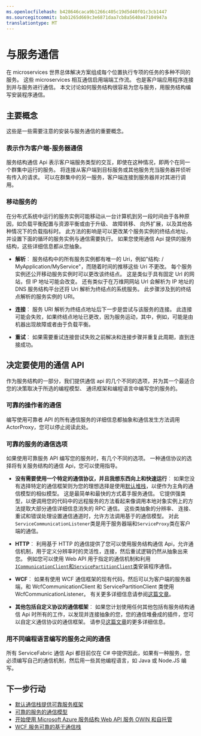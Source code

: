 ```yaml
---
ms.openlocfilehash: b428646caca9b1266c405c19d5d40f01c3cb1447
ms.sourcegitcommit: bab1265d669c3e6871daa7cb8a5640a47104947a
translationtype: MT
---
```

<properties
   pageTitle="Microsoft Azure 服务结构如何与服务进行通信"
   description="本文介绍了如何将连接到并与服务结构的应用程序中的服务进行通信。"
   services="service-fabric"
   documentationCenter=".net"
   authors="kunaldsingh"
   manager="timlt"
   editor=""/>

<tags
   ms.service="service-fabric"
   ms.devlang="dotnet"
   ms.topic="article"
   ms.tgt_pltfrm="NA"
   ms.workload="NA"
   ms.date="08/21/2015"
   ms.author="kunalds"/>


# 与服务通信
在 microservices 世界总体解决方案组成每个位置执行专项的任务的多种不同的服务。 这些 microservices 相互通信启用端端工作流。 也是客户端应用程序连接到并与服务进行通信。 本文讨论如何服务结构很容易为您与服务，用服务结构编写安装程序通信。

## 主要概念
这些是一些需要注意的安装与服务通信的重要概念。
### 表示作为客户端-服务器通信
服务结构通信 Api 表示客户端服务类型的交互，即使在这种情况，即两个在同一个群集中运行的服务。 将连接从客户端到目标服务或其他服务充当服务器并侦听有传入的请求。 可以在群集中的另一服务，客户端连接到服务器并对其进行调用。
### 移动服务的
在分布式系统中运行的服务实例可能移动从一台计算机到另一段时间由于各种原因，如负载平衡配置与资源平衡或由于升级、 故障转移、 向外扩展，以及其他各种情况下的负载指标时。 此方法的影响是可以更改某个服务实例的终结点地址，并设置下面的循环的服务实例与通信需要执行。 如果您使用通信 Api 提供的服务结构，这些详细信息都从您抽象。

* **解析**︰ 服务结构中的所有服务实例都有唯一的 Uri，例如"结构: / MyApplication/MyService"，而随着时间的推移这些 Uri 不更改。 每个服务实例还公开移动服务实例时可以更改该终结点。 这是类似于具有固定 Url 的网站，但 IP 地址可能会改变。 还有类似于在万维网网站 Url 会解析为 IP 地址的 DNS 服务结构平台还将 Uri 解析为终结点的系统服务。 此步骤涉及到的终结点解析的服务实例的 URI。

* **连接**︰ 服务 URI 解析为终结点地址后下一步是尝试与该服务的连接。 此连接可能会失败，如果终结点地址已更改，因为服务运动，其中，例如，可能是由机器出现故障或者由于负载平衡。

* **重试**︰ 如果需要重试连接尝试失败之前解决和连接步骤并重复此周期，直到连接成功。

## 决定要使用的通信 API
作为服务结构的一部分，我们提供通信 api 的几个不同的选项，并为其一个最适合您的决策取决于所选的编程模型、 通讯框架和编程语言中编写您的服务的。
### 可靠的操作者的通信
编写使用可靠者 API 的所有通信服务的详细信息都抽象和通信发生方法调用 ActorProxy，您可以停止阅读此处。

### 可靠的服务的通信选项
如果使用可靠服务 API 编写您的服务时，有几个不同的选项。 一种通信协议的选择将有关服务结构的通信 Api，您可以使用指导。

* **没有需要使用一个特定的通信协议，并且我想东西向上和快速运行**︰ 如果您没有选择特定的通信框架则为您的理想选择是使用[默认堆栈](service-fabric-reliable-services-communication-default.md)，以便作为主角的通信模型的相似模型。 这是最简单和最快的方式着手服务通信。 它提供强类型，以便调用您的代码中的远程服务的方法看起来像调用本地对象实例上的方法提取大部分通信详细信息消失的 RPC 通信。 这些类抽象的分辨率、 连接、 重试和错误处理设置通信通道时，允许方法调用基于的通信模型。 对此`ServiceCommunicationListener`类是用于服务器端和`ServiceProxy`类在客户端的通信。

* **HTTP**︰ 利用基于 HTTP 的通信提供了您可以使用服务结构通信 Api，允许通信机制，用于定义分辨率时的灵活性，连接，然后重试逻辑仍然从抽象出来您。 例如您可以使用 Web API 用于指定的通信机制和利用[`ICommunicationClient`和`ServicePartitionClient`类](service-fabric-reliable-services-communication.md)安装程序通信。
* **WCF**︰ 如果有使用 WCF 通信框架的现有代码，然后可以为客户端的服务器端，和 WcfCommunicationClient 和 ServicePartitionClient 类使用 WcfCommunicationListener。 有关更多详细信息请参阅[这篇文章](service-fabric-reliable-services-communication-wcf.md)。

* **其他包括自定义协议的通信框架**︰ 如果您计划使用任何其他包括有服务结构通信 Api 时所有的工作，以发现并连接抽象的您，您的通信堆叠成的插件，您可以自定义通信协议的通信框架。 请参见[这篇文章](service-fabric-reliable-services-communication.md)的更多详细信息。

### 用不同编程语言编写的服务之间的通信
所有 ServiceFabric 通信 Api 都目前仅在 C# 中提供因此，如果有一种服务，您必须编写自己的通信机制，然后用一些其他编程语言，如 Java 或 Node.JS 编写。

## 下一步行动
* [默认通信栈提供可靠服务框架 ](service-fabric-reliable-services-communication-default.md)
* [可靠的服务的通信模型](service-fabric-reliable-services-communication.md)
* [开始使用 Microsoft Azure 服务结构 Web API 服务 OWIN 和自托管](service-fabric-reliable-services-communication-webapi.md)
* [WCF 服务可靠的基于通信栈](service-fabric-reliable-services-communication-wcf.md)
